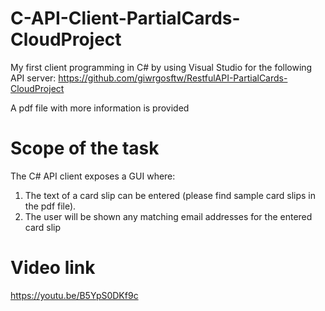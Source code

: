 # C-API-Client-PartialCards-CloudProject
My first client programming in C# by using Visual Studio for the following API server: https://github.com/giwrgosftw/RestfulAPI-PartialCards-CloudProject

A pdf file with more information is provided

# Scope of the task
The C# API client exposes a GUI where: 
1. The text of a card slip can be entered (please find sample card slips in the pdf file). 
2. The user will be shown any matching email addresses for the entered card slip

# Video link
https://youtu.be/B5YpS0DKf9c
